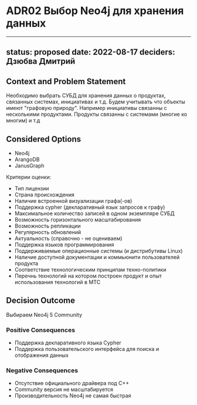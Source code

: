 # ADR02 Выбор Neo4j для хранения данных

---
status: proposed 
date: 2022-08-17
deciders: Дзюбва Дмитрий
---

## Context and Problem Statement

Необходимо выбрать СУБД для хранения данных о продуктах, связанных системах, инициативах и т.д.
Будем учитывать что объекты имеют "графовую природу". Например инициативы связанны с несколькими продуктами. Продукты связанны с системами (многие ко многим) и т.д

## Considered Options

* Neo4j
* ArangoDB
* JanusGraph

Критерии оценки:
- Тип лицензии
- Страна происхождения
- Наличие встроенной визуализации графа(-ов)
- Поддержка cypher (декларативный язык запросов к графу)
- Максимальное количество записей в одном экземпляре СУБД
- Возможность горизонтального масштабирования
- Возможность репликации
- Регулярность обновлений
- Актуальность (справочно - не оцениваем)
- Поддержка языков программирования
- Поддерживаемые операционные системы (и дистрибутивы Linux)
- Наличие доступной документации и коммьюнити пользователей продукта
- Соответствие технологическим принципам техно-политики
- Перечнь технологий на котором построен продукт и опыт использования технологий в МТС

## Decision Outcome

Выбираем Neo4j 5 Community

### Positive Consequences

* Поддержка декларативного языка Cypher
* Поддержка пользовательского интерфейса для поиска и отображения данных


### Negative Consequences

* Отсутствие официального драйвера под C++
* Community версия не масштабируется
* Производительность Neo4j не самая быстрая
